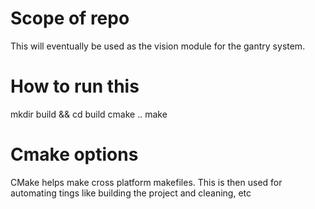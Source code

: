 # Scope of repo
This will eventually be used as the vision module for the gantry system. 



# How to run this
mkdir build && cd build 
cmake ..
make


# Cmake options
CMake helps make cross platform makefiles. This is then used for automating tings like building the project and cleaning, etc
